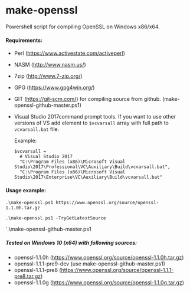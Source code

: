 # make-openssl
Powershell script for compiling OpenSSL on Windows x86/x64.

#### Requirements:
- Perl (https://www.activestate.com/activeperl)
- NASM (http://www.nasm.us/)
- 7zip (http://www.7-zip.org/)
- GPG (https://www.gpg4win.org/)
- GIT (https://git-scm.com/) for compiling source from github. (make-openssl-github-master.ps1)  

- Visual Studio 2017command prompt tools.
  If you want to use other versions of VS add element to `$vcvarsall` array with full path to `vcvarsall.bat` file.

  Example:
  ```
  $vcvarsall =
    # Visual Studio 2017
    "C:\Program Files (x86)\Microsoft Visual Studio\2017\Professional\VC\Auxiliary\Build\vcvarsall.bat",
    "C:\Program Files (x86)\Microsoft Visual Studio\2017\Enterprise\VC\Auxiliary\Build\vcvarsall.bat"
  ```      

#### Usage example:
  `.\make-openssl.ps1 https://www.openssl.org/source/openssl-1.1.0h.tar.gz`

  `.\make-openssl.ps1 -TryGetLatestSource`

  `.\make-openssl-github-master.ps1

##### Tested on Windows 10 (x64) with following sources:
- openssl-1.1.0h (https://www.openssl.org/source/openssl-1.1.0h.tar.gz)
- openssl-1.1.1-pre9-dev (use make-openssl-github-master.ps1)
- openssl-1.1.1-pre8 (https://www.openssl.org/source/openssl-1.1.1-pre8.tar.gz)
- openssl-1.1.0g (https://www.openssl.org/source/openssl-1.1.0g.tar.gz)
